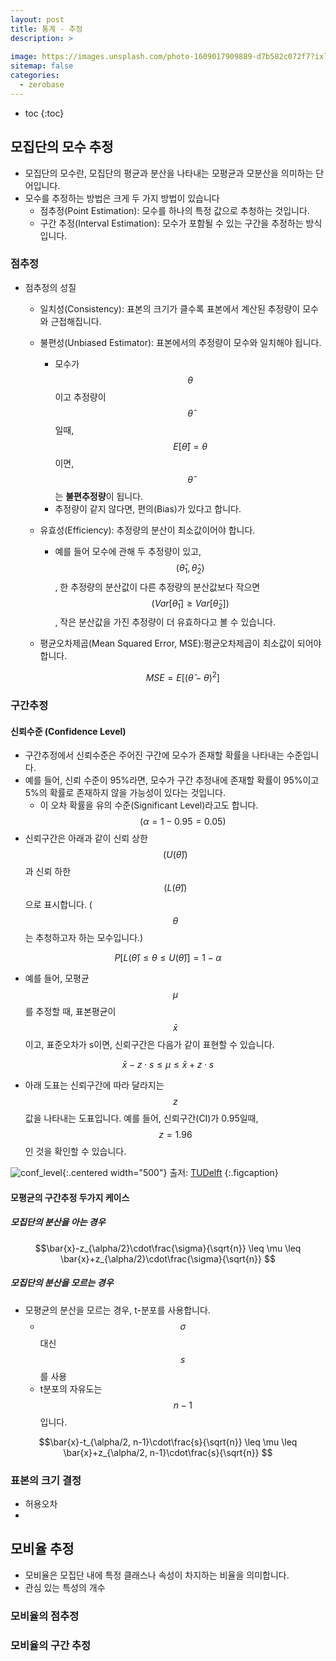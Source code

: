 ```yaml
---
layout: post
title: 통계 - 추정
description: >
    
image: https://images.unsplash.com/photo-1609017909889-d7b582c072f7?ixlib=rb-4.0.3&ixid=MnwxMjA3fDB8MHxwaG90by1wYWdlfHx8fGVufDB8fHx8&auto=format&fit=crop&w=1469&q=80
sitemap: false
categories:
  - zerobase
---
```


* toc
{:toc}

## 모집단의 모수 추정
- 모집단의 모수란, 모집단의 평균과 분산을 나타내는 모평균과 모분산을 의미하는 단어입니다.
- 모수를 추정하는 방법은 크게 두 가지 방법이 있습니다
  - 점추정(Point Estimation): 모수를 하나의 특정 값으로 추청하는 것입니다.
  - 구간 추정(Interval Estimation): 모수가 포함될 수 있는 구간을 추정하는 방식입니다.

### 점추정
- 점추정의 성질
  - 일치성(Consistency): 표본의 크기가 클수록 표본에서 계산된 추정량이 모수와 근접해집니다.
  - 불편성(Unbiased Estimator): 표본에서의 추정량이 모수와 일치해야 됩니다.
    - 모수가 $$\theta$$이고 추정량이 $$\hat{\theta}$$일때, $$E[\hat{\theta}] = \theta$$이면, $$\hat{\theta}$$는 **불편추정량**이 됩니다.
    - 추정량이 같지 않다면, 편의(Bias)가 있다고 합니다. 
  - 유효성(Efficiency): 추정량의 분산이 최소값이어야 합니다.
    - 예를 들어 모수에 관해 두 추정량이 있고, $$(\hat{\theta}_1, \hat{\theta}_2)$$, 한 추정량의 분산값이 다른 추정량의 분산값보다 작으면 $$(Var[\hat{\theta}_1]\geq Var[\hat{\theta}_2])$$, 작은 분산값을 가진 추정량이 더 유효하다고 볼 수 있습니다.
  - 평균오차제곱(Mean Squared Error, MSE):평균오차제곱이 최소값이 되어야 합니다.

    $$MSE = E[(\hat{\theta} - \theta)^2]$$

### 구간추정
#### 신뢰수준 (Confidence Level)
- 구간추정에서 신뢰수준은 주어진 구간에 모수가 존재할 확률을 나타내는 수준입니다.
- 예를 들어, 신뢰 수준이 95%라면, 모수가 구간 추정내에 존재할 확률이 95%이고 5%의 확률로 존재하지 않을 가능성이 있다는 것입니다.
  - 이 오차 확률을 유의 수준(Significant Level)라고도 합니다. $$(\alpha=1-0.95 = 0.05)$$
- 신뢰구간은 아래과 같이 신뢰 상한 $$(U(\hat{\theta}))$$과 신뢰 하한 $$(L(\hat{\theta}))$$ 으로 표시합니다. ($$\theta$$는 추청하고자 하는 모수입니다.)

$$P[L(\hat{\theta}) \leq \theta \leq U(\hat{\theta})] = 1-\alpha$$

- 예를 들어, 모평균 $$\mu$$를 추정할 때, 표본평균이 $$\bar{x}$$이고, 표준오차가 s이면, 신뢰구간은 다음가 같이 표현할 수 있습니다.

$$\bar{x}-z\cdot s \leq \mu \leq \bar{x}+z\cdot s$$

- 아래 도표는 신뢰구간에 따라 달라지는 $$z$$값을 나타내는 도표입니다. 예를 들어, 신뢰구간(CI)가 0.95일때, $$z=1.96$$인 것을 확인할 수 있습니다.

![conf_level](https://d37djvu3ytnwxt.cloudfront.net/assets/courseware/v1/3c2230f2c98f3c61fcb4a4884ba96f84/asset-v1:DelftX+OT.1x+3T2016+type@asset+block/Normal_critical_values.png){:.centered width="500"}
출저: [TUDelft](https://ocw.tudelft.nl/course-readings/note-interpretation-confidence-interval/)
{:.figcaption}

#### 모평균의 구간추정 두가지 케이스
##### 모집단의 분산을 아는 경우

$$\bar{x}-z_{\alpha/2}\cdot\frac{\sigma}{\sqrt{n}} \leq \mu \leq \bar{x}+z_{\alpha/2}\cdot\frac{\sigma}{\sqrt{n}} $$

##### 모집단의 분산을 모르는 경우
  - 모평균의 분산을 모르는 경우, t-분포를 사용합니다.
    - $$\sigma$$ 대신 $$s$$를 사용
    - t분포의 자유도는 $$n-1$$입니다.

$$\bar{x}-t_{\alpha/2, n-1}\cdot\frac{s}{\sqrt{n}} \leq \mu \leq \bar{x}+z_{\alpha/2, n-1}\cdot\frac{s}{\sqrt{n}} $$

### 표본의 크기 결정
- 허용오차
- 
$$$$
## 모비율 추정
- 모비율은 모집단 내에 특정 클래스나 속성이 차지하는 비율을 의미합니다. 
- 관심 있는 특성의 개수
### 모비율의 점추정
### 모비율의 구간 추정
